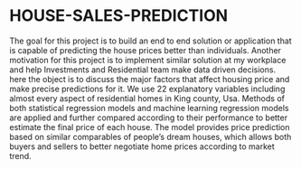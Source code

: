 # HOUSE-SALES-PREDICTION
The goal for this project is to build an end to end solution or application that is capable of predicting the house prices better than individuals. Another motivation for this project is to implement similar solution at my workplace and help Investments and Residential team make data driven decisions.
here the object is to discuss the major factors that affect housing price and make precise predictions for it. We use 22  explanatory variables including almost every aspect of residential homes in King county, Usa. Methods of both statistical regression models and machine learning regression models are applied and further compared according to their performance to better estimate the final price of each house. The model provides price prediction based on similar comparables of people’s dream houses, which allows both buyers and sellers to better negotiate home prices according to market trend.
